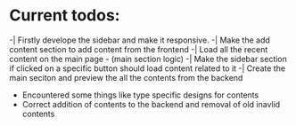 # Current todos:

-| Firstly develope the sidebar and make it responsive.
-| Make the add content section to add content from the frontend
-| Load all the recent content on the main page - (main section logic)
-| Make the sidebar section if clicked on a specific button should load content related to it
-| Create the main seciton and preview the all the contents from the backend
- Encountered some things like type specific designs for contents
- Correct addition of contents to the backend and removal of old inavlid contents

